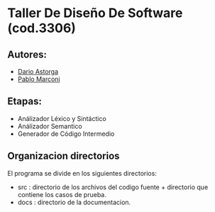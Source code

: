 Taller De Diseño De Software (cod.3306)
=======================================

Autores: 
------------------------
* [Dario Astorga](https://github.com/dastorga) 
* [Pablo Marconi](https://github.com/pmarconi) 

Etapas: 
------------------------
* Análizador Léxico y Sintáctico 
* Análizador Semantico 
* Generador de Código Intermedio


Organizacion directorios
------------------------
El programa se divide en los siguientes directorios:
* src : directorio de los archivos del codigo fuente + directorio que contiene los casos de prueba.
* docs : directorio de la documentacion.
